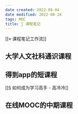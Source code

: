 ```yaml
---
date created: 2022-08-04
date modified: 2022-08-24
tags: MOC
title: ∑ 课程笔记
---
```


[[» 课程笔记工作流]]

## 大学人文社科通识课程

## 得到app的短课程

[[§ 如何成为学习高手 - 高冷冷]]

## 在线MOOC的中期课程

